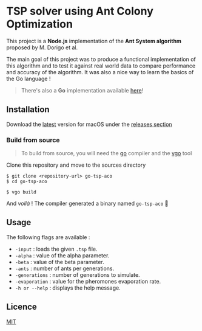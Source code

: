 # TSP solver using Ant Colony Optimization

This project is a **Node.js** implementation of the **Ant System algorithm** proposed by M. Dorigo et al.

The main goal of this project was to produce a functional implementation of this algorithm and to test it against real world data to compare performance and accuracy of the algorithm. It was also a nice way to learn the basics of the Go language !

> There's also a **Go** implementation available [here](https://github.com/dzetah/go-tsp-aco)!

## Installation

Download the [latest](https://github.com/Gramatiik/go-tsp-aco/releases/latest) version for macOS under the [releases section](https://github.com/Gramatiik/go-tsp-aco/releases)

### Build from source

> To build from source, you will need the [go](https://golang.org/doc/install) compiler and the [vgo](https://github.com/golang/vgo) tool 

Clone this repository and move to the sources directory

```console
$ git clone <repository-url> go-tsp-aco
$ cd go-tsp-aco
```

```console
$ vgo build
```

And _voilà_ ! The compiler generated a binary named `go-tsp-aco` 🚀

## Usage

The following flags are available :
- `-input` : loads the given `.tsp` file.
- `-alpha` : value of the alpha parameter.
- `-beta` : value of the beta parameter.
- `-ants` : number of ants per generations.
- `-generations` : number of generations to simulate.
- `-evaporation` : value for the pheromones evaporation rate.
- `-h or --help` : displays the help message.

## Licence

[MIT](/LICENSE.md)
